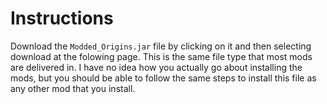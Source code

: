 # Instructions

Download the `Modded_Origins.jar` file by clicking on it and then selecting download at the folowing page. This is the same file type that most mods are delivered in. I have no idea how you actually go about installing the mods, but you should be able to follow the same steps to install this file as any other mod that you install.
